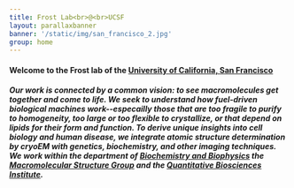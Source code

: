 ```yaml
---
title: Frost Lab<br>@<br>UCSF
layout: parallaxbanner
banner: '/static/img/san_francisco_2.jpg'
group: home
---
```


#### Welcome to the Frost lab of the **[University of California, San Francisco](http://www.ucsf.edu/)**

##### Our work is connected by a common vision: to see macromolecules *get together and come to life*. We seek to understand how fuel-driven biological machines work--especailly those that are too fragile to purify to homogeneity, too large or too flexible to crystallize, or that depend on lipids for their form and function. To derive unique insights into cell biology and human disease, we integrate atomic structure determination by cryoEM with genetics, biochemistry, and other imaging techniques. We work within the department of **[Biochemistry and Biophysics](http://biochemistry.ucsf.edu/)** the **[Macromolecular Structure Group](http://www.msg.ucsf.edu/)** and the **[Quantitative Biosciences Institute](https://qbi.ucsf.edu/)**.
